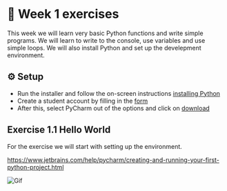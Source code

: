 # :pencil: Week 1 exercises 
This week we will learn very basic Python functions and write simple programs. 
We will learn to write to the console, use variables and use simple loops. 
We will also install Python and set up the develepment environment.

## :gear: Setup
- Run the installer and follow the on-screen instructions [installing Python](https://www.python.org/ftp/python/3.9.4/python-3.9.4-amd64.exe)
- Create a student account by filling in the [form](https://www.jetbrains.com/shop/eform/students?_st=phGZYaLDwIFGzailE1uoJf-YSAMxYl0W9cCb_fmXojmwSBZwGwGLnwzHtxOrCGvc)
- After this, select PyCharm out of the options and click on [download](https://www.jetbrains.com/pycharm/download/download-thanks.html?platform=windows)

## Exercise 1.1 Hello World
For the exercise we will start with setting up the environment. 

https://www.jetbrains.com/help/pycharm/creating-and-running-your-first-python-project.html

![Gif](https://github.com/MarkBenjamins/NHL-Stenden-Python-course-programming-exercises/blob/main/Week%201/Python_gif_1.gif)
